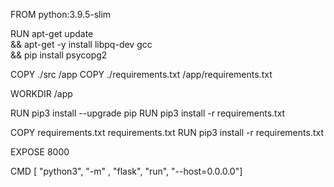 FROM python:3.9.5-slim

RUN apt-get update \
    && apt-get -y install libpq-dev gcc \
    && pip install psycopg2

COPY ./src /app
COPY ./requirements.txt /app/requirements.txt

WORKDIR /app

RUN pip3 install --upgrade pip
RUN pip3 install -r requirements.txt

COPY requirements.txt requirements.txt
RUN pip3 install -r requirements.txt

EXPOSE 8000

CMD [ "python3", "-m" , "flask", "run", "--host=0.0.0.0"]